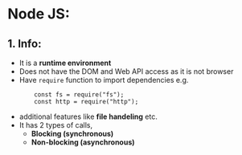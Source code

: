 # Node JS:

## 1. Info:

- It is a **runtime environment**
- Does not have the DOM and Web API access as it is not browser
- Have `require` function to import dependencies
  e.g.
  ```
      const fs = require("fs");
      const http = require("http");
  ```
- additional features like **file handeling** etc.
- It has 2 types of calls,
  - **Blocking (synchronous)**
  - **Non-blocking (asynchronous)**

##
